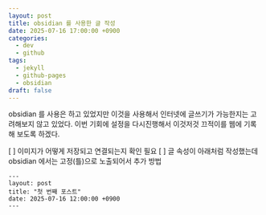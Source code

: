 ```yaml
---
layout: post
title: obsidian 를 사용한 글 작성
date: 2025-07-16 17:00:00 +0900
categories:
  - dev
  - github
tags:
  - jekyll
  - github-pages
  - obsidian
draft: false
---
```

obsidian 를 사용은 하고 있었지만 이것을 사용해서 
인터넷에 글쓰기가 가능한지는 고려해보지 않고 있었다. 
이번 기회에 설정을 다시진행해서 이것저것 끄적이를 웹에 기록해 보도록 하겠다. 



[ ] 이미지가 어떻게 저장되고 연결되는지 확인 필요 
[ ] 글 속성이 아래처럼 작성했는데 obsidian 에서는 고정(틀)으로 노출되어서 추가 방법 
```
---
layout: post
title: "첫 번째 포스트"
date: 2025-07-16 12:00:00 +0900
---
```
